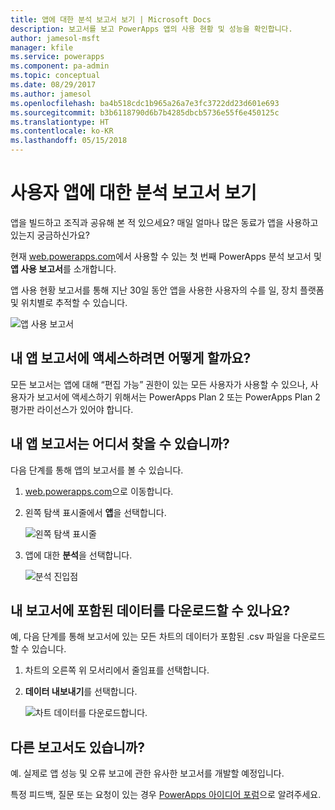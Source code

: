 ```yaml
---
title: 앱에 대한 분석 보고서 보기 | Microsoft Docs
description: 보고서를 보고 PowerApps 앱의 사용 현황 및 성능을 확인합니다.
author: jamesol-msft
manager: kfile
ms.service: powerapps
ms.component: pa-admin
ms.topic: conceptual
ms.date: 08/29/2017
ms.author: jamesol
ms.openlocfilehash: ba4b518cdc1b965a26a7e3fc3722dd23d601e693
ms.sourcegitcommit: b3b6118790d6b7b4285dbcb5736e55f6e450125c
ms.translationtype: HT
ms.contentlocale: ko-KR
ms.lasthandoff: 05/15/2018
---
```

# <a name="view-analytics-reports-for-your-app"></a>사용자 앱에 대한 분석 보고서 보기
앱을 빌드하고 조직과 공유해 본 적 있으세요?  매일 얼마나 많은 동료가 앱을 사용하고 있는지 궁금하신가요?

현재 [web.powerapps.com](https://web.powerapps.com)에서 사용할 수 있는 첫 번째 PowerApps 분석 보고서 및 **앱 사용 보고서**를 소개합니다.

앱 사용 현황 보고서를 통해 지난 30일 동안 앱을 사용한 사용자의 수를 일, 장치 플랫폼 및 위치별로 추적할 수 있습니다.

![앱 사용 보고서](./media/app-analytics/analytics.png)

## <a name="how-do-i-get-access-to-my-apps-reports"></a>내 앱 보고서에 액세스하려면 어떻게 할까요?
모든 보고서는 앱에 대해 “편집 가능” 권한이 있는 모든 사용자가 사용할 수 있으나, 사용자가 보고서에 액세스하기 위해서는 PowerApps Plan 2 또는 PowerApps Plan 2 평가판 라이선스가 있어야 합니다.

## <a name="where-do-i-find-my-apps-reports"></a>내 앱 보고서는 어디서 찾을 수 있습니까?
다음 단계를 통해 앱의 보고서를 볼 수 있습니다.

1. [web.powerapps.com](https://web.powerapps.com)으로 이동합니다.
2. 왼쪽 탐색 표시줄에서 **앱**을 선택합니다.
   
    ![왼쪽 탐색 표시줄](./media/app-analytics/left-nav.png)
3. 앱에 대한 **분석**을 선택합니다.
   
    ![분석 진입점](./media/app-analytics/analytics-entry-point.png)

## <a name="can-i-download-the-data-behind-my-reports"></a>내 보고서에 포함된 데이터를 다운로드할 수 있나요?
예, 다음 단계를 통해 보고서에 있는 모든 차트의 데이터가 포함된 .csv 파일을 다운로드할 수 있습니다.

1. 차트의 오른쪽 위 모서리에서 줄임표를 선택합니다.
2. **데이터 내보내기**를 선택합니다.
   
    ![차트 데이터를 다운로드합니다.](./media/app-analytics/analytics-download.png)

## <a name="are-there-going-to-be-any-other-reports"></a>다른 보고서도 있습니까?
예. 실제로 앱 성능 및 오류 보고에 관한 유사한 보고서를 개발할 예정입니다.

특정 피드백, 질문 또는 요청이 있는 경우 [PowerApps 아이디어 포럼](https://powerusers.microsoft.com/t5/PowerApps-Ideas/idb-p/PowerAppsIdeas)으로 알려주세요.

